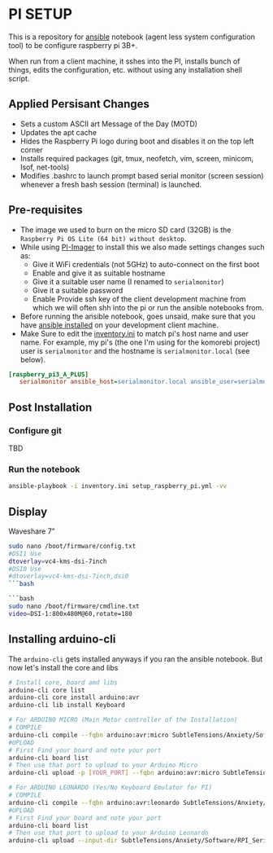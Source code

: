 # PI SETUP

This is a repository for [ansible](https://www.ansible.com/) notebook (agent less system configuration tool) to be configure raspberry pi 3B+.

When run from a client machine, it sshes into the PI, installs bunch of things, edits the configuration, etc. without using any installation shell script.

## Applied Persisant Changes

- Sets a custom ASCII art Message of the Day (MOTD)
- Updates the apt cache
- Hides the Raspberry Pi logo during boot and disables it on the top left corner
- Installs required packages (git, tmux, neofetch, vim, screen, minicom, lsof, net-tools)
- Modifies .bashrc to launch prompt based serial monitor (screen session) whenever a fresh bash session (terminal) is launched.

## Pre-requisites

- The image we used to burn on the micro SD card (32GB) is the   `Raspberry Pi OS Lite (64 bit) without desktop`.
- While using [PI-Imager](https://www.raspberrypi.com/software/) to install this we also made settings changes such as:
  - Give it WiFi credentials (not 5GHz) to auto-connect on the first boot
  - Enable and give it as suitable hostname
  - Give it a suitable user name (I renamed to `serialmonitor`)
  - Give it a suitable password
  - Enable Provide ssh key of the client development machine from which we will often shh into the pi or run the ansible notebooks from.
- Before running the ansible notebook, goes unsaid, make sure that you have [ansible installed](https://docs.ansible.com/ansible/latest/installation_guide/intro_installation.html) on your development client machine.  
- Make Sure to edit the [inventory.ini](inventory.ini) to match pi's host name and user name. For example, my pi's (the one I'm using for the komorebi project) user is `serialmonitor` and the hostname is `serialmonitor.local` (see below).

```ini
[raspberry_pi3_A_PLUS]
   serialmonitor ansible_host=serialmonitor.local ansible_user=serialmonitor
```

## Post Installation

### Configure git

TBD

### Run the notebook

```bash
ansible-playbook -i inventory.ini setup_raspberry_pi.yml -vv
```

## Display

Waveshare 7"

```bash
sudo nano /boot/firmware/config.txt
#DSI1 Use
dtoverlay=vc4-kms-dsi-7inch
#DSI0 Use
#dtoverlay=vc4-kms-dsi-7inch,dsi0
```bash

```bash
sudo nano /boot/firmware/cmdline.txt
video=DSI-1:800x480M@60,rotate=180
```

## Installing arduino-cli

The `arduino-cli` gets installed anyways if you ran the ansible notebook. But now let's install the core and libs

```bash
# Install core, board amd libs
arduino-cli core list
arduino-cli core install arduino:avr
arduino-cli lib install Keyboard

# For ARDUINO MICRO (Main Motor controller of the Installation)
# COMPILE
arduino-cli compile --fqbn arduino:avr:micro SubtleTensions/Anxiety/Software/ArduinoStepperController_ARDUINO_IDE/ -v
#UPLOAD
# First Find your board and note your port
arduino-cli board list
# Then use that port to upload to your Arduino Micro 
arduino-cli upload -p [YOUR_PORT] --fqbn arduino:avr:micro SubtleTensions/Anxiety/Software/ArduinoStepperController_ARDUINO_IDE/ -v

# For ARDUINO LEONARDO (Yes/No Keyboard Emulator for PI)
# COMPILE
arduino-cli compile --fqbn arduino:avr:leonardo SubtleTensions/Anxiety/Software/RPI_Serial_Mon/yes_no_selector/ -v
#UPLOAD
# First Find your board and note your port
arduino-cli board list
# Then use that port to upload to your Arduino Leonardo 
arduino-cli upload --input-dir SubtleTensions/Anxiety/Software/RPI_Serial_Mon/yes_no_selector/binary -p [YOUR_PORT] --fqbn arduino:avr:leonardo SubtleTensions/Anxiety/Software/RPI_Serial_Mon/yes_no_selector/
```
